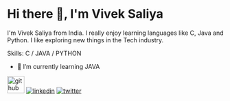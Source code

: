 # Hi there 👋, I'm Vivek Saliya
I'm Vivek Saliya from India. I really enjoy learning languages like C, Java and Python. I like exploring new things in the Tech industry.

Skills: C / JAVA / PYTHON

- 🌱 I’m currently learning JAVA 


[<img src='https://cdn.jsdelivr.net/npm/simple-icons@3.0.1/icons/github.svg' alt='github' height='40'>](https://github.com/vs2611) 
[![linkedin](https://img.shields.io/badge/linkedin-0A66C2?style=for-the-badge&logo=linkedin&logoColor=white)](https://www.linkedin.com/in/vivek-saliya-a88884245/)
[![twitter](https://img.shields.io/badge/twitter-1DA1F2?style=for-the-badge&logo=twitter&logoColor=white)](https://twitter.com/vs_2611)



